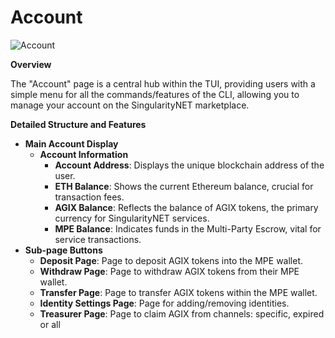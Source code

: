 # Account

![Account](/assets/images/products/AIMarketplace/TUI/AccountPage.webp)

**Overview**

The "Account" page is a central hub within the TUI, providing users with a simple menu for all the commands/features of the CLI, allowing you to manage your account on the SingularityNET marketplace.&#x20;

**Detailed Structure and Features**

* **Main Account Display**
  * **Account Information**
    * **Account Address**: Displays the unique blockchain address of the user.
    * **ETH Balance**: Shows the current Ethereum balance, crucial for transaction fees.
    * **AGIX Balance**: Reflects the balance of AGIX tokens, the primary currency for SingularityNET services.
    * **MPE Balance**: Indicates funds in the Multi-Party Escrow, vital for service transactions.
* **Sub-page Buttons**
  * **Deposit Page**: Page to deposit AGIX tokens into the MPE wallet.
  * **Withdraw Page**: Page to withdraw AGIX tokens from their MPE wallet.
  * **Transfer Page**: Page to transfer AGIX tokens within the MPE wallet.
  * **Identity Settings Page**: Page for adding/removing identities.
  * **Treasurer Page**: Page to claim AGIX from channels: specific, expired or all
